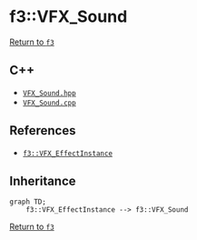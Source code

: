 # f3::VFX_Sound

[Return to `f3`](/docs/f3.md)

## C++

- [`VFX_Sound.hpp`](/src/f3/VFX_Sound.hpp)
- [`VFX_Sound.cpp`](/src/f3/VFX_Sound.cpp)

## References

- [`f3::VFX_EffectInstance`](/docs/f3/VFX_EffectInstance.md)

## Inheritance

```mermaid
graph TD;
    f3::VFX_EffectInstance --> f3::VFX_Sound
```

[Return to `f3`](/docs/f3.md)